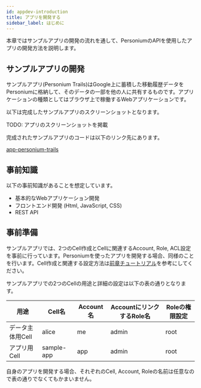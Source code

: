 ```yaml
---
id: appdev-introduction
title: アプリを開発する
sidebar_label: はじめに
---
```


本章ではサンプルアプリの開発の流れを通して、PersoniumのAPIを使用したアプリの開発方法を説明します。

## サンプルアプリの開発

サンプルアプリ(Personium Trails)はGoogle上に蓄積した移動履歴データをPersoniumに格納して、そのデータの一部を他の人に共有するものです。アプリケーションの種類としてはブラウザ上で稼働するWebアプリケーションです。

以下は完成したサンプルアプリのスクリーンショットとなります。

TODO: アプリのスクリーンショットを掲載

完成されたサンプルアプリのコードは以下のリンク先にあります。

[app-personium-trails](https://github.com/personium/app-personium-trails)

## 事前知識

以下の事前知識があることを想定しています。

* 基本的なWebアプリケーション開発
* フロントエンド開発 (Html, JavaScript, CSS)
* REST API

## 事前準備

サンプルアプリでは、2つのCell作成とCellに関連するAccount, Role, ACL設定を事前に行っています。Personiumを使ったアプリを開発する場合、同様のことを行います。Cell作成と関連する設定方法は[前章チュートリアル](../unit-administrator/tutorial.md)を参考にしてください。  

サンプルアプリでの2つのCellの用途と詳細の設定は以下の表の通りとなります。

|用途|Cell名|Account名|AccountにリンクするRole名|Roleの権限設定|
|----|---|---------|-----------------------|--------------|
|データ主体用Cell|alice|me|admin|root|
|アプリ用Cell|sample-app|app|admin|root|

自身のアプリを開発する場合、それぞれのCell, Account, Roleの名前は任意なので表の通りでなくてもかまいません。

